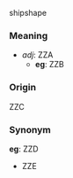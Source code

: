 shipshape
### Meaning
+ _adj_: ZZA
    + __eg__: ZZB

### Origin

ZZC

### Synonym

__eg__: ZZD

+ ZZE


